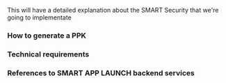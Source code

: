 This will have a detailed explanation about the SMART Security that we're going to implementate

### How to generate a PPK 

### Technical requirements 

### References to SMART APP LAUNCH backend services